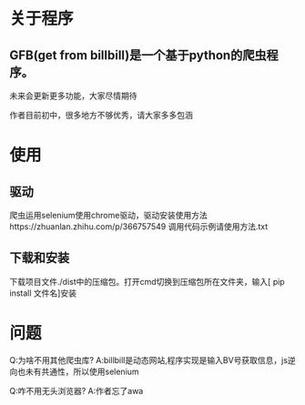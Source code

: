 

关于程序
=========
GFB(get from billbill)是一个基于python的爬虫程序。
----
未来会更新更多功能，大家尽情期待

作者目前初中，很多地方不够优秀，请大家多多包涵

使用
==========
驱动
---
爬虫运用selenium使用chrome驱动，驱动安装使用方法https://zhuanlan.zhihu.com/p/366757549
调用代码示例请使用方法.txt

下载和安装
-
下载项目文件./dist中的压缩包。打开cmd切换到压缩包所在文件夹，输入[ pip install 文件名]安装


问题
======
Q:为啥不用其他爬虫库?
A:billbill是动态网站,程序实现是输入BV号获取信息，js逆向也未有共通性，所以使用selenium

Q:咋不用无头浏览器?
A:作者忘了awa
